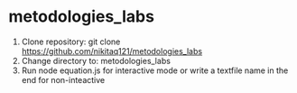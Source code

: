 # metodologies_labs

1. Clone repository: git clone https://github.com/nikitaq121/metodologies_labs
2. Change directory to: metodologies_labs
3. Run node equation.js for interactive mode or write a textfile name in the end for non-inteactive
